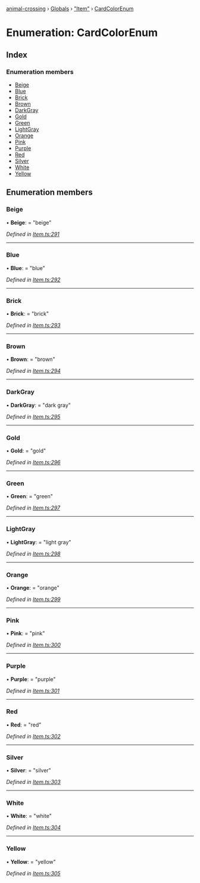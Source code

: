 [animal-crossing](../README.md) › [Globals](../globals.md) › ["Item"](../modules/_item_.md) › [CardColorEnum](_item_.cardcolorenum.md)

# Enumeration: CardColorEnum

## Index

### Enumeration members

* [Beige](_item_.cardcolorenum.md#beige)
* [Blue](_item_.cardcolorenum.md#blue)
* [Brick](_item_.cardcolorenum.md#brick)
* [Brown](_item_.cardcolorenum.md#brown)
* [DarkGray](_item_.cardcolorenum.md#darkgray)
* [Gold](_item_.cardcolorenum.md#gold)
* [Green](_item_.cardcolorenum.md#green)
* [LightGray](_item_.cardcolorenum.md#lightgray)
* [Orange](_item_.cardcolorenum.md#orange)
* [Pink](_item_.cardcolorenum.md#pink)
* [Purple](_item_.cardcolorenum.md#purple)
* [Red](_item_.cardcolorenum.md#red)
* [Silver](_item_.cardcolorenum.md#silver)
* [White](_item_.cardcolorenum.md#white)
* [Yellow](_item_.cardcolorenum.md#yellow)

## Enumeration members

###  Beige

• **Beige**: = "beige"

*Defined in [Item.ts:291](https://github.com/Norviah/animal-crossing/blob/26c21f5/module/types/Item.ts#L291)*

___

###  Blue

• **Blue**: = "blue"

*Defined in [Item.ts:292](https://github.com/Norviah/animal-crossing/blob/26c21f5/module/types/Item.ts#L292)*

___

###  Brick

• **Brick**: = "brick"

*Defined in [Item.ts:293](https://github.com/Norviah/animal-crossing/blob/26c21f5/module/types/Item.ts#L293)*

___

###  Brown

• **Brown**: = "brown"

*Defined in [Item.ts:294](https://github.com/Norviah/animal-crossing/blob/26c21f5/module/types/Item.ts#L294)*

___

###  DarkGray

• **DarkGray**: = "dark gray"

*Defined in [Item.ts:295](https://github.com/Norviah/animal-crossing/blob/26c21f5/module/types/Item.ts#L295)*

___

###  Gold

• **Gold**: = "gold"

*Defined in [Item.ts:296](https://github.com/Norviah/animal-crossing/blob/26c21f5/module/types/Item.ts#L296)*

___

###  Green

• **Green**: = "green"

*Defined in [Item.ts:297](https://github.com/Norviah/animal-crossing/blob/26c21f5/module/types/Item.ts#L297)*

___

###  LightGray

• **LightGray**: = "light gray"

*Defined in [Item.ts:298](https://github.com/Norviah/animal-crossing/blob/26c21f5/module/types/Item.ts#L298)*

___

###  Orange

• **Orange**: = "orange"

*Defined in [Item.ts:299](https://github.com/Norviah/animal-crossing/blob/26c21f5/module/types/Item.ts#L299)*

___

###  Pink

• **Pink**: = "pink"

*Defined in [Item.ts:300](https://github.com/Norviah/animal-crossing/blob/26c21f5/module/types/Item.ts#L300)*

___

###  Purple

• **Purple**: = "purple"

*Defined in [Item.ts:301](https://github.com/Norviah/animal-crossing/blob/26c21f5/module/types/Item.ts#L301)*

___

###  Red

• **Red**: = "red"

*Defined in [Item.ts:302](https://github.com/Norviah/animal-crossing/blob/26c21f5/module/types/Item.ts#L302)*

___

###  Silver

• **Silver**: = "silver"

*Defined in [Item.ts:303](https://github.com/Norviah/animal-crossing/blob/26c21f5/module/types/Item.ts#L303)*

___

###  White

• **White**: = "white"

*Defined in [Item.ts:304](https://github.com/Norviah/animal-crossing/blob/26c21f5/module/types/Item.ts#L304)*

___

###  Yellow

• **Yellow**: = "yellow"

*Defined in [Item.ts:305](https://github.com/Norviah/animal-crossing/blob/26c21f5/module/types/Item.ts#L305)*
